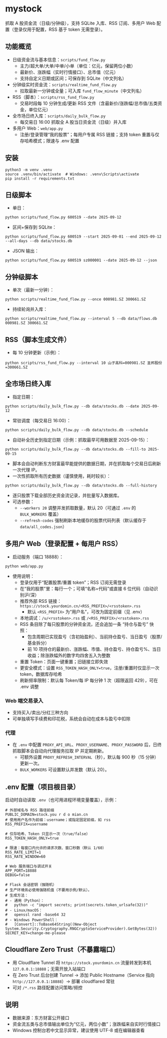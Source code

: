 # mystock

抓取 A 股资金流（日级/分钟级），支持 SQLite 入库、RSS 订阅、多用户 Web 配置（登录仅用于配置，RSS 基于 token 无需登录）。

## 功能概览
- 日级资金流与基本信息：`scripts/fund_flow.py`
  - 主力/超大单/大单/中单/小单（单位：亿元，保留两位小数）
  - 最新价、涨跌幅（实时行情接口）、总市值（亿元）
  - 支持自定义日期或区间；可保存到 SQLite（中文列名）
- 分钟级实时资金流：`scripts/realtime_fund_flow.py`
  - 拉取最新一分钟或全量；可入库 `fund_flow_minute`（中文列名）
- RSS（脚本）：`scripts/rss_fund_flow.py`
  - 交易时段每 10 分钟生成/更新 RSS 文件（含最新价/涨跌幅/总市值/五类资金，单位亿元）
- 全市场日终入库：`scripts/daily_bulk_flow.py`
  - 每交易日 16:00 抓取全 A 股当日资金流（日级）并入库
- 多用户 Web：`web/app.py`
  - 注册/登录管理“我的股票”；每用户专属 RSS 链接；支持 token 重置与仅存哈希模式；限速与 .env 配置

## 安装
```
python3 -m venv .venv
source .venv/bin/activate  # Windows: .venv\Scripts\activate
pip install -r requirements.txt
```

## 日级脚本
- 单日：
```
python scripts/fund_flow.py 600519 --date 2025-09-12
```
- 区间+保存到 SQLite：
```
python scripts/fund_flow.py 600519 --start 2025-09-01 --end 2025-09-12 --all-days --db data/stocks.db
```
- JSON 输出：
```
python scripts/fund_flow.py 600519 sz000001 --date 2025-09-12 --json
```

## 分钟级脚本
- 单次（最新一分钟）：
```
python scripts/realtime_fund_flow.py --once 000981.SZ 300661.SZ
```
- 持续轮询并入库：
```
python scripts/realtime_fund_flow.py --interval 5 --db data/flows.db 000981.SZ 300661.SZ
```

## RSS（脚本生成文件）
- 每 10 分钟更新（示例）：
```
python scripts/rss_fund_flow.py --interval 10 山子高科=000981.SZ 圣邦股份=300661.SZ
```

## 全市场日终入库
- 指定日期：
```
python scripts/daily_bulk_flow.py --db data/stocks.db --date 2025-09-12
```
- 常驻调度（每交易日 16:00）：
```
python scripts/daily_bulk_flow.py --db data/stocks.db --schedule
```
- 自动补全历史到指定日期（示例：抓取最早可用数据至 2025-09-15）：
```
python scripts/daily_bulk_flow.py --db data/stocks.db --fill-to 2025-09-15
```
  - 脚本会自动判断东方财富最早能提供的数据日期，并在抓取每个交易日后刷新一次代理 IP。
- 一次性抓取所有历史数据（谨慎使用，耗时较长）：
```
python scripts/daily_bulk_flow.py --db data/stocks.db --full-history
```
  - 逐只股票下载全部历史资金流记录，并批量写入数据库。
- 可选参数：
  - `--workers 20` 调整并发抓取数量，默认 20（可通过 `.env` 的 `BULK_WORKERS` 覆盖）
  - `--refresh-codes` 强制刷新本地缓存的股票代码列表（默认缓存于 `data/all_codes.json`）

## 多用户 Web（登录配置 + 每用户 RSS）
- 启动服务（端口 18888）：
```
python web/app.py
```
- 使用说明：
  - 登录仅用于“配置股票/重置 token”；RSS 订阅无需登录
  - 在“我的股票”里：每行一个；可填“名称=代码”或直接 6 位代码（自动识别沪/深）
  - 推荐外部 RSS 链接：`https://stock.yourdomin.cn/<RSS_PREFIX>/<rsstoken>.rss`
    - 默认 `<RSS_PREFIX>` 为“用户名”，可改为固定前缀（见 .env）
  - 本地调试：`/u/<rsstoken>.rss` 或 `/<RSS_PREFIX>/<rsstoken>.rss`
  - RSS 条目除了每只股票的分钟资金流，还会追加一条 “持仓与盈亏” 快照：
    - 包含周期已实现盈亏（含初始盈利）、当前持仓盈亏、当日盈亏（股票/基金拆分）
    - 前 10 项持仓的最新价、涨跌幅、市值、持仓盈亏、持仓盈亏%、当日收益；除涨跌幅外的数字均四舍五入为整数
  - 重置 Token：页面一键重置；旧链接立即失效
  - 更安全模式：设置 `RSS_TOKEN_HASH_ONLY=true`，注册/重置时仅显示一次 token，数据库存哈希
  - 刷新频率限制：默认每 Token/每 IP 每分钟 1 次（超限返回 429），可在 .env 调整

### Web 端交易录入
- 支持买入/卖出/分红三种方向
- 可单独填写手续费和印花税，系统会自动在成本与盈亏中扣除

### 代理
- 在 `.env` 中配置 `PROXY_API_URL`、`PROXY_USERNAME`、`PROXY_PASSWORD` 后，日终抓取脚本会自动向代理服务拉取 IP 并定期刷新。
  - 可额外设置 `PROXY_REFRESH_INTERVAL`（秒），默认每 900 秒（15 分钟）更新一次。
  - `BULK_WORKERS` 可设置默认并发数（默认 20）。

## .env 配置（项目根目录）
启动时自动读取 `.env`（也可用进程环境变量覆盖），示例：
```
# 外部域名与 RSS 路径前缀
PUBLIC_DOMAIN=stock.you r d o mian.cn
# 使用用户名作为前缀：username；或指定固定前缀，如 rss
RSS_PREFIX=username

# 仅存哈希、Token 只显示一次（true/false）
RSS_TOKEN_HASH_ONLY=true

# 限速：每窗口内允许的请求次数、窗口秒数（默认 1/60）
RSS_RATE_LIMIT=1
RSS_RATE_WINDOW=60

# Web 服务端口与调试开关
APP_PORT=18888
DEBUG=false

# Flask 会话密钥（强随机）
# 生产环境务必使用强随机值（不要用示例/默认）。
# 生成方法：
# - 通用（Python）：
#   python -c "import secrets; print(secrets.token_urlsafe(32))"
# - Linux/macOS：
#   openssl rand -base64 32
# - Windows PowerShell：
#   [Convert]::ToBase64String((New-Object System.Security.Cryptography.RNGCryptoServiceProvider).GetBytes(32))
SECRET_KEY=change-me-please
```

## Cloudflare Zero Trust（不暴露端口）
- 用 Cloudflare Tunnel 将 `https://stock.yourdomin.cn` 流量转发到本机 `127.0.0.1:18888`；无需开放入站端口
- 在 Zero Trust 后台创建 Tunnel → 添加 Public Hostname（Service 指向 `http://127.0.0.1:18888`）→ 部署 cloudflared 常驻
- 可对 `/*.rss` 路径配置访问策略/频控

## 说明
- 数据来源：东方财富公开接口
- 资金流五类与总市值输出单位为“亿元，两位小数”；涨跌幅来自实时行情接口
- Windows 控制台若中文显示异常，建议使用 UTF-8 或在编辑器查看
